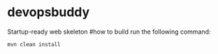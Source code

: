 # devopsbuddy
Startup-ready web skeleton
#how to build
run the following command:
```
mvn clean install
```

